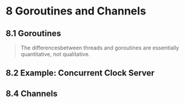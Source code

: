 # 8 Goroutines and Channels

## 8.1 Goroutines

> The differencesbetween threads and goroutines are essentially quantitative, not qualitative.

## 8.2 Example: Concurrent Clock Server

## 8.4 Channels
